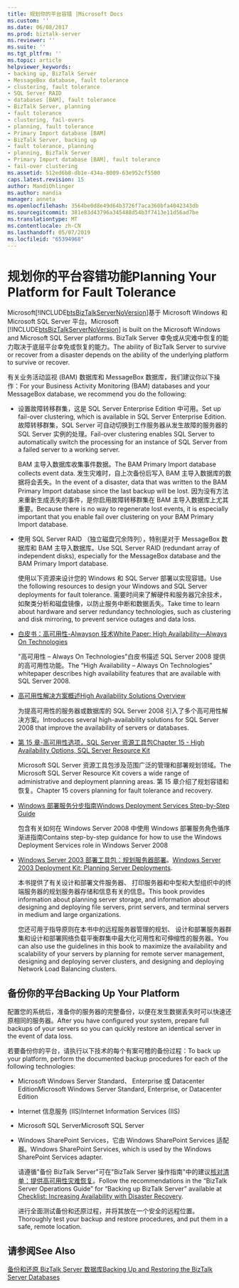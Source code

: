 ```yaml
---
title: 规划你的平台容错 |Microsoft Docs
ms.custom: ''
ms.date: 06/08/2017
ms.prod: biztalk-server
ms.reviewer: ''
ms.suite: ''
ms.tgt_pltfrm: ''
ms.topic: article
helpviewer_keywords:
- backing up, BizTalk Server
- MessageBox database, fault tolerance
- clustering, fault tolerance
- SQL Server RAID
- databases [BAM], fault tolerance
- BizTalk Server, planning
- fault tolerance
- clustering, fail-overs
- planning, fault tolerance
- Primary Import database [BAM]
- BizTalk Server, backing up
- fault tolerance, planning
- planning, BizTalk Server
- Primary Import database [BAM], fault tolerance
- fail-over clustering
ms.assetid: 512ed6b8-db1e-434a-8009-63e952cf5500
caps.latest.revision: 15
author: MandiOhlinger
ms.author: mandia
manager: anneta
ms.openlocfilehash: 3564be0d8e49d64b3726f7aca360bfa4042343db
ms.sourcegitcommit: 381e83d43796a345488d54b3f7413e11d56ad7be
ms.translationtype: MT
ms.contentlocale: zh-CN
ms.lasthandoff: 05/07/2019
ms.locfileid: "65394968"
---
```

# <a name="planning-your-platform-for-fault-tolerance"></a><span data-ttu-id="a4dbe-102">规划你的平台容错功能</span><span class="sxs-lookup"><span data-stu-id="a4dbe-102">Planning Your Platform for Fault Tolerance</span></span>
<span data-ttu-id="a4dbe-103">Microsoft[!INCLUDE[btsBizTalkServerNoVersion](../includes/btsbiztalkservernoversion-md.md)]基于 Microsoft Windows 和 Microsoft SQL Server 平台。</span><span class="sxs-lookup"><span data-stu-id="a4dbe-103">Microsoft [!INCLUDE[btsBizTalkServerNoVersion](../includes/btsbiztalkservernoversion-md.md)] is built on the Microsoft Windows and Microsoft SQL Server platforms.</span></span> <span data-ttu-id="a4dbe-104">BizTalk Server 幸免或从灾难中恢复的能力取决于底层平台幸免或恢复的能力。</span><span class="sxs-lookup"><span data-stu-id="a4dbe-104">The ability of BizTalk Server to survive or recover from a disaster depends on the ability of the underlying platform to survive or recover.</span></span>  
  
 <span data-ttu-id="a4dbe-105">有关业务活动监视 (BAM) 数据库和 MessageBox 数据库，我们建议你以下操作：</span><span class="sxs-lookup"><span data-stu-id="a4dbe-105">For your Business Activity Monitoring (BAM) databases and your MessageBox database, we recommend you do the following:</span></span>  
  
- <span data-ttu-id="a4dbe-106">设置故障转移群集，这是 SQL Server Enterprise Edition 中可用。</span><span class="sxs-lookup"><span data-stu-id="a4dbe-106">Set up fail-over clustering, which is available in SQL Server Enterprise Edition.</span></span> <span data-ttu-id="a4dbe-107">故障转移群集，SQL Server 可自动切换到工作服务器从发生故障的服务器的 SQL Server 实例的处理。</span><span class="sxs-lookup"><span data-stu-id="a4dbe-107">Fail-over clustering enables SQL Server to automatically switch the processing for an instance of SQL Server from a failed server to a working server.</span></span>  
  
   <span data-ttu-id="a4dbe-108">BAM 主导入数据库收集事件数据。</span><span class="sxs-lookup"><span data-stu-id="a4dbe-108">The BAM Primary Import database collects event data.</span></span> <span data-ttu-id="a4dbe-109">发生灾难时，自上次备份后写入 BAM 主导入数据库的数据将会丢失。</span><span class="sxs-lookup"><span data-stu-id="a4dbe-109">In the event of a disaster, data that was written to the BAM Primary Import database since the last backup will be lost.</span></span> <span data-ttu-id="a4dbe-110">因为没有方法来重新生成丢失的事件，是你启用故障转移群集在 BAM 主导入数据库上尤其重要。</span><span class="sxs-lookup"><span data-stu-id="a4dbe-110">Because there is no way to regenerate lost events, it is especially important that you enable fail over clustering on your BAM Primary Import database.</span></span>  
  
- <span data-ttu-id="a4dbe-111">使用 SQL Server RAID （独立磁盘冗余阵列），特别是对于 MessageBox 数据库和 BAM 主导入数据库。</span><span class="sxs-lookup"><span data-stu-id="a4dbe-111">Use SQL Server RAID (redundant array of independent disks), especially for the MessageBox database and the BAM Primary Import database.</span></span>  
  
  <span data-ttu-id="a4dbe-112">使用以下资源来设计您的 Windows 和 SQL Server 部署以实现容错。</span><span class="sxs-lookup"><span data-stu-id="a4dbe-112">Use the following resources to design your Windows and SQL Server deployments for fault tolerance.</span></span> <span data-ttu-id="a4dbe-113">需要时间来了解硬件和服务器冗余技术，如聚类分析和磁盘镜像，以防止服务中断和数据丢失。</span><span class="sxs-lookup"><span data-stu-id="a4dbe-113">Take time to learn about hardware and server redundancy technologies, such as clustering and disk mirroring, to prevent service outages and data loss.</span></span>  
  
- [<span data-ttu-id="a4dbe-114">白皮书：高可用性-Alwayson 技术</span><span class="sxs-lookup"><span data-stu-id="a4dbe-114">White Paper: High Availability—Always On Technologies</span></span>](http://go.microsoft.com/fwlink/?LinkId=130376)  
  
   <span data-ttu-id="a4dbe-115">"高可用性 – Always On Technologies"白皮书描述 SQL Server 2008 提供的高可用性功能。</span><span class="sxs-lookup"><span data-stu-id="a4dbe-115">The “High Availability – Always On Technologies” whitepaper describes high availability features that are available with SQL Server 2008.</span></span>  
  
- [<span data-ttu-id="a4dbe-116">高可用性解决方案概述</span><span class="sxs-lookup"><span data-stu-id="a4dbe-116">High Availability Solutions Overview</span></span>](http://go.microsoft.com/fwlink/?LinkId=130377)  
  
   <span data-ttu-id="a4dbe-117">为提高可用性的服务器或数据库的 SQL Server 2008 引入了多个高可用性解决方案。</span><span class="sxs-lookup"><span data-stu-id="a4dbe-117">Introduces several high-availability solutions for SQL Server 2008 that improve the availability of servers or databases.</span></span>  
  
- [<span data-ttu-id="a4dbe-118">第 15 章-高可用性选项，SQL Server 资源工具包</span><span class="sxs-lookup"><span data-stu-id="a4dbe-118">Chapter 15 - High Availability Options, SQL Server Resource Kit</span></span>](http://go.microsoft.com/fwlink/?LinkId=24431)  
  
   <span data-ttu-id="a4dbe-119">Microsoft SQL Server 资源工具包涉及范围广泛的管理和部署规划领域。</span><span class="sxs-lookup"><span data-stu-id="a4dbe-119">The Microsoft SQL Server Resource Kit covers a wide range of administrative and deployment planning areas.</span></span> <span data-ttu-id="a4dbe-120">第 15 章介绍了规划容错和恢复。</span><span class="sxs-lookup"><span data-stu-id="a4dbe-120">Chapter 15 covers planning for fault tolerance and recovery.</span></span>  
  
- [<span data-ttu-id="a4dbe-121">Windows 部署服务分步指南</span><span class="sxs-lookup"><span data-stu-id="a4dbe-121">Windows Deployment Services Step-by-Step Guide</span></span>](http://go.microsoft.com/fwlink/?LinkId=130379)  
  
   <span data-ttu-id="a4dbe-122">包含有关如何在 Windows Server 2008 中使用 Windows 部署服务角色循序渐进指南</span><span class="sxs-lookup"><span data-stu-id="a4dbe-122">Contains step-by-step guidance for how to use the Windows Deployment Services role in Windows Server 2008</span></span>  
  
- <span data-ttu-id="a4dbe-123">[Windows Server 2003 部署工具包：规划服务器部署](http://go.microsoft.com/fwlink/?LinkId=24433)。</span><span class="sxs-lookup"><span data-stu-id="a4dbe-123">[Windows Server 2003 Deployment Kit: Planning Server Deployments](http://go.microsoft.com/fwlink/?LinkId=24433).</span></span>  
  
   <span data-ttu-id="a4dbe-124">本书提供了有关设计和部署文件服务器、 打印服务器和中型和大型组织中的终端服务器的规划服务器存储和信息有关的信息。</span><span class="sxs-lookup"><span data-stu-id="a4dbe-124">This book provides information about planning server storage, and information about designing and deploying file servers, print servers, and terminal servers in medium and large organizations.</span></span>  
  
   <span data-ttu-id="a4dbe-125">您还可用于指导原则在本书中的远程服务器管理的规划、 设计和部署服务器群集和设计和部署网络负载平衡群集中最大化可用性和可伸缩性的服务器。</span><span class="sxs-lookup"><span data-stu-id="a4dbe-125">You can also use the guidelines in this book to maximize the availability and scalability of your servers by planning for remote server management, designing and deploying server clusters, and designing and deploying Network Load Balancing clusters.</span></span>  
  
## <a name="backing-up-your-platform"></a><span data-ttu-id="a4dbe-126">备份你的平台</span><span class="sxs-lookup"><span data-stu-id="a4dbe-126">Backing Up Your Platform</span></span>  
 <span data-ttu-id="a4dbe-127">配置您的系统后，准备你的服务器的完整备份，以便在发生数据丢失时可以快速还原相同的服务器。</span><span class="sxs-lookup"><span data-stu-id="a4dbe-127">After you have configured your system, prepare full backups of your servers so you can quickly restore an identical server in the event of data loss.</span></span>  
  
 <span data-ttu-id="a4dbe-128">若要备份你的平台，请执行以下技术的每个有案可稽的备份过程：</span><span class="sxs-lookup"><span data-stu-id="a4dbe-128">To back up your platform, perform the documented backup procedures for each of the following technologies:</span></span>  
  
- <span data-ttu-id="a4dbe-129">Microsoft Windows Server Standard、 Enterprise 或 Datacenter Edition</span><span class="sxs-lookup"><span data-stu-id="a4dbe-129">Microsoft Windows Server Standard, Enterprise, or Datacenter Edition</span></span>  
  
- <span data-ttu-id="a4dbe-130">Internet 信息服务 (IIS)</span><span class="sxs-lookup"><span data-stu-id="a4dbe-130">Internet Information Services (IIS)</span></span>  
  
- <span data-ttu-id="a4dbe-131">Microsoft SQL Server</span><span class="sxs-lookup"><span data-stu-id="a4dbe-131">Microsoft SQL Server</span></span>  
  
- <span data-ttu-id="a4dbe-132">Windows SharePoint Services，它由 Windows SharePoint Services 适配器。</span><span class="sxs-lookup"><span data-stu-id="a4dbe-132">Windows SharePoint Services, which is used by the Windows SharePoint Services adapter.</span></span>  
  
  <span data-ttu-id="a4dbe-133">请遵循"备份 BizTalk Server"可在"BizTalk Server 操作指南"中的建议[核对清单：提供高可用性灾难恢复](http://go.microsoft.com/fwlink/?LinkId=130498)。</span><span class="sxs-lookup"><span data-stu-id="a4dbe-133">Follow the recommendations in the “BizTalk Server Operations Guide” for “Backing up BizTalk Server” available at [Checklist: Increasing Availability with Disaster Recovery](http://go.microsoft.com/fwlink/?LinkId=130498).</span></span>  
  
  <span data-ttu-id="a4dbe-134">进行全面测试备份和还原过程，并将其放在一个安全的远程位置。</span><span class="sxs-lookup"><span data-stu-id="a4dbe-134">Thoroughly test your backup and restore procedures, and put them in a safe, remote location.</span></span>  
  
## <a name="see-also"></a><span data-ttu-id="a4dbe-135">请参阅</span><span class="sxs-lookup"><span data-stu-id="a4dbe-135">See Also</span></span>  
 [<span data-ttu-id="a4dbe-136">备份和还原 BizTalk Server 数据库</span><span class="sxs-lookup"><span data-stu-id="a4dbe-136">Backing Up and Restoring the BizTalk Server Databases</span></span>](../core/backing-up-and-restoring-the-biztalk-server-databases.md)